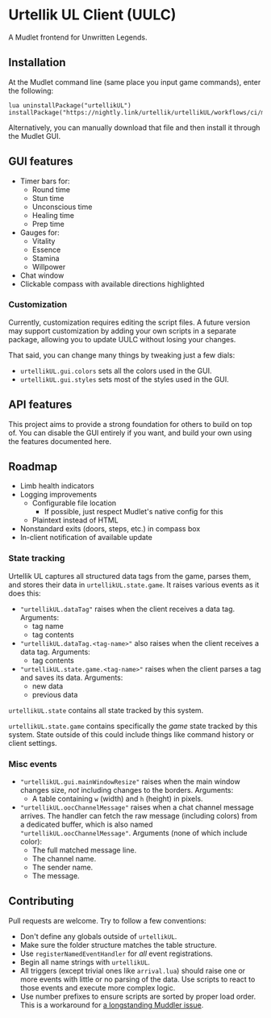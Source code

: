 # Urtellik UL Client (UULC)

A Mudlet frontend for Unwritten Legends.

## Installation

At the Mudlet command line (same place you input game commands), enter the following:

```
lua uninstallPackage("urtellikUL") installPackage("https://nightly.link/urtellik/urtellikUL/workflows/ci/main/urtellikUL.zip")
```

Alternatively, you can manually download that file and then install it through the Mudlet GUI.

## GUI features

* Timer bars for:
  * Round time
  * Stun time
  * Unconscious time
  * Healing time
  * Prep time
* Gauges for:
  * Vitality
  * Essence
  * Stamina
  * Willpower
* Chat window
* Clickable compass with available directions highlighted

### Customization

Currently, customization requires editing the script files.
A future version may support customization by adding your own scripts in a separate package, allowing you to update UULC without losing your changes.

That said, you can change many things by tweaking just a few dials:

* `urtellikUL.gui.colors` sets all the colors used in the GUI.
* `urtellikUL.gui.styles` sets most of the styles used in the GUI.

## API features

This project aims to provide a strong foundation for others to build on top of.
You can disable the GUI entirely if you want, and build your own using the features documented here.

## Roadmap

* Limb health indicators
* Logging improvements
  * Configurable file location
    * If possible, just respect Mudlet's native config for this
  * Plaintext instead of HTML
* Nonstandard exits (doors, steps, etc.) in compass box
* In-client notification of available update

<!-- TODO: Document how to find logs -->

### State tracking

Urtellik UL captures all structured data tags from the game, parses them, and stores their data in `urtellikUL.state.game`.
It raises various events as it does this:

* `"urtellikUL.dataTag"` raises when the client receives a data tag. Arguments:
  * tag name
  * tag contents
* `"urtellikUL.dataTag.<tag-name>"` also raises when the client receives a data tag. Arguments:
  * tag contents
* `"urtellikUL.state.game.<tag-name>"` raises when the client parses a tag and saves its data. Arguments:
  * new data
  * previous data

`urtellikUL.state` contains all state tracked by this system.

`urtellikUL.state.game` contains specifically the _game_ state tracked by this system.
State outside of this could include things like command history or client settings.

### Misc events

* `"urtellikUL.gui.mainWindowResize"` raises when the main window changes size, _not_ including changes to the borders. Arguments:
  * A table containing `w` (width) and `h` (height) in pixels.
* `"urtellikUL.oocChannelMessage"` raises when a chat channel message arrives.
  The handler can fetch the raw message (including colors) from a dedicated buffer, which is also named `"urtellikUL.oocChannelMessage"`. Arguments (none of which include color):
  * The full matched message line.
  * The channel name.
  * The sender name.
  * The message.

## Contributing

Pull requests are welcome.
Try to follow a few conventions:

* Don't define any globals outside of `urtellikUL`.
* Make sure the folder structure matches the table structure.
* Use `registerNamedEventHandler` for _all_ event registrations.
* Begin all name strings with `urtellikUL`.
* All triggers (except trivial ones like `arrival.lua`) should raise one or more events with little or no parsing of the data.
  Use scripts to react to those events and execute more complex logic.
* Use number prefixes to ensure scripts are sorted by proper load order.
  This is a workaround for [a longstanding Muddler issue](https://github.com/demonnic/muddler/issues/14).
